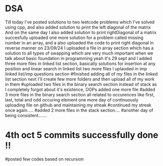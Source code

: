 # DSA
Till today I've posted solutions to two leetcode problems
which I've solved using cpp, and also added solution to print the left diagonal of the matrix
And on the same day I also added solution to print rightDiagonal of a matrix
succesfully uploaded one more solution for a problem called missing number in an array, and a also uploaded the code to print right diagonal in reverse manner
on 23/09/24 I uploaded a file in array section which has a solution to all types of swapping which are very much important when we talk about basic foundation in programming
yeah it's 29 sept and I added three more files in linked list section, basically solutions for insertion at any position and linear search in linked list 
two more files I uplaoded in imp linked list/imp questions section
#finished adding all of my files in the linked list section next I'll create few more folders and then upload all of my work in them
#uploaded two files in the binary search section instead of stack as I completely forgot about it's existence, OOPs added one more file
#added 3 more files in the binary search section all related to occurences like first, last, total and odd occuring element
one more day of continuously uploading file on github and maintaining my streak
#continued my streak once again.....
#added 2 more files in the stack section....
#another day of being consistent.......
# 4th oct 5 commits successfully done !!
#posted few codes based on recursion
